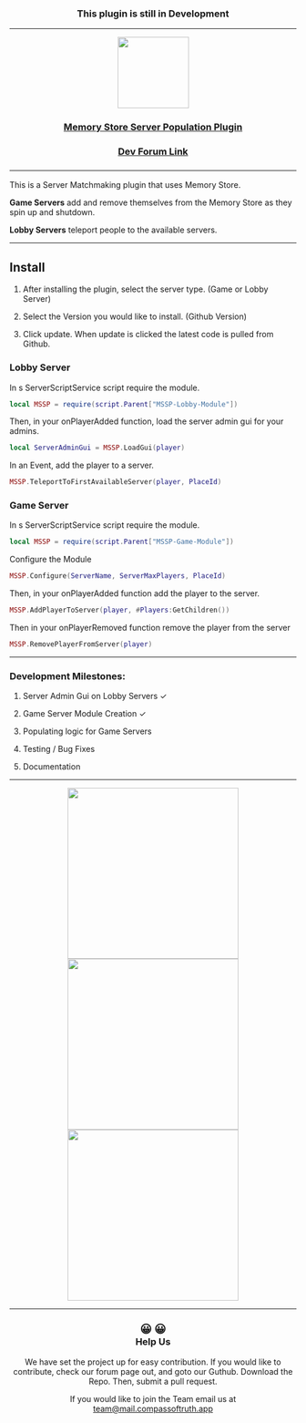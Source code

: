 <div align="center">
<h3>This plugin is still in Development</h3>
<hr>
<a href="https://www.roblox.com/library/14113075182/Memory-Store-Server-Populating">
<img width=125 src="https://storage.googleapis.com/compass-of-truth/images/ToolbarOpenWidget.jpg"/>
<h3 >Memory Store Server Population Plugin</h3>
</a>
</div>
<div align="center">
<a href="https://www.roblox.com/library/14113075182/Memory-Store-Server-Populating">
<h3>Dev Forum Link<h3>
</a>
<hr>
</div>

This is a Server Matchmaking plugin that uses Memory Store.

**Game Servers** add and remove themselves from the Memory Store as they spin up and shutdown.

**Lobby Servers** teleport people to the available servers.

<hr>

<h2>Install</h2>

1. After installing the plugin, select the server type. (Game or Lobby Server)

2. Select the Version you would like to install. (Github Version)

3. Click update. When update is clicked the latest code is pulled from Github.
<h3>Lobby Server</h3>

<p> In s ServerScriptService script require the module.</p>

```lua
local MSSP = require(script.Parent["MSSP-Lobby-Module"])
 ```

<p> Then, in your onPlayerAdded function, load the server admin gui for your admins.</p>

```lua
local ServerAdminGui = MSSP.LoadGui(player)
 ```

<p> In an Event, add the player to a server.</p>

```lua
MSSP.TeleportToFirstAvailableServer(player, PlaceId)
 ```

<h3>Game Server</h3>

<p> In s ServerScriptService script require the module.</p>

```lua
local MSSP = require(script.Parent["MSSP-Game-Module"])
 ```

<p> Configure the Module</p>

```lua
MSSP.Configure(ServerName, ServerMaxPlayers, PlaceId)
 ```

<p> Then, in your onPlayerAdded function add the player to the server.</p>

```lua
MSSP.AddPlayerToServer(player, #Players:GetChildren())
 ```

<p> Then in your onPlayerRemoved function remove the player from the server</p>

```lua
MSSP.RemovePlayerFromServer(player)
 ```

<hr>

<h3>Development Milestones:</h3>

1. Server Admin Gui on Lobby Servers &#10003;

2. Game Server Module Creation &#10003;

3. Populating logic for Game Servers

4. Testing / Bug Fixes

5. Documentation

<hr>

<div align="center">
<img width=300 src="https://storage.googleapis.com/compass-of-truth/images/PluginGui_1_1.gif"/> 
<img width=300 src="https://storage.googleapis.com/compass-of-truth/images/Plugin%20Explorer_1_1.gif"/> 
</div>
<div align="center"><img width=300 src="https://storage.googleapis.com/compass-of-truth/images/ServerAdmin_1_1.gif"/> 
</div>
<hr>



<div align="center">
<h3><big>&#128512; &#x1F600;</big>
<br>
 Help Us
 </h3>
We have set the project up for easy contribution.
If you would like to contribute, check our forum page out, and goto our Guthub.
Download the Repo.
Then, submit a pull request.

If you would like to join the Team email us at
<a src="mailto:team@mail.compassoftruth.app">team@mail.compassoftruth.app</a>
</div>

